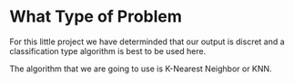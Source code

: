 # What Type of Problem

For this little project we have determinded that our output is discret and a classification type algorithm is best to be used here.

The algorithm that we are going to use is K-Nearest Neighbor or KNN.
